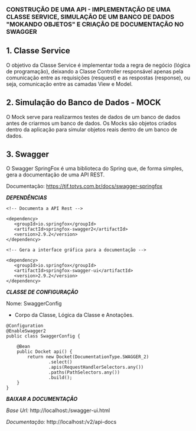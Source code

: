 <h3> CONSTRUÇÃO DE UMA API - IMPLEMENTAÇÃO DE UMA CLASSE SERVICE, SIMULAÇÃO DE UM BANCO DE DADOS "MOKANDO OBJETOS" E CRIAÇÃO DE DOCUMENTAÇÃO NO SWAGGER</h3>




<h2>1. Classe Service</h2>

O objetivo da Classe Service é implementar toda a regra de negócio (lógica de programação), deixando a Classe Controller responsável apenas pela comunicação entre as requisições (resquest) e as respostas (response), ou seja, comunicação entre as camadas View e Model.



<h2>2. Simulação do Banco de Dados - MOCK</h2>

O Mock serve para realizarmos testes de dados de um banco de dados antes de criarmos um banco de dados. Os Mocks são objetos criados dentro da aplicação para simular objetos reais dentro de um banco de dados.



<h2>3. Swagger</h2>

O Swagger SpringFox é uma biblioteca do Spring que, de forma simples, gera a documentação de uma API REST.

Documentação: https://tjf.totvs.com.br/docs/swagger-springfox



***DEPENDÊNCIAS***

```
<!-- Documenta a API Rest -->

<dependency>
   <groupId>io.springfox</groupId>
   <artifactId>springfox-swagger2</artifactId>
   <version>2.9.2</version>
</dependency>

<!-- Gera a interface gráfica para a documentação -->

<dependency>
   <groupId>io.springfox</groupId>
   <artifactId>springfox-swagger-ui</artifactId>
   <version>2.9.2</version>
</dependency>
```



***CLASSE DE CONFIGURAÇÃO***

Nome: SwaggerConfig

- Corpo da Classe, Lógica da Classe e Anotações.

```
@Configuration
@EnableSwagger2
public class SwaggerConfig {

    @Bean
    public Docket api() {
        return new Docket(DocumentationType.SWAGGER_2)
                .select()
                .apis(RequestHandlerSelectors.any())
                .paths(PathSelectors.any())
                .build();
    }
}
```

***BAIXAR A DOCUMENTAÇÃO***

*Base Url:* http://localhost:<porta>/swagger-ui.html

*Documentação:* http://localhost:<porta>/v2/api-docs

